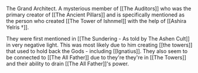 The Grand Architect. A mysterious member of [[The Auditors]] who was the primary creator of [[The Ancient Pillars]] and is specifically mentioned as the person who created [[The Tower of Ishnmel]] with the help of [[Ashira Yelris †]]. 

They were first mentioned in [[The Sundering - As told by The Ashen Cult]] in very negative light. This was most likely due to him creating [[the towers]] that used to hold back the Gods - including [[Ignatius]]. They also seem to be connected to [[The All Father]] due to they're they're in [[The Towers]] and their ability to drain [[The All Father]]'s power.